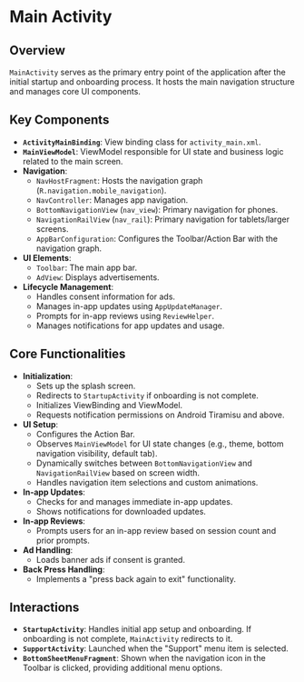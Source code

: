 # Main Activity

## Overview
`MainActivity` serves as the primary entry point of the application after the initial startup and onboarding process. It hosts the main navigation structure and manages core UI components.

## Key Components
- **`ActivityMainBinding`**: View binding class for `activity_main.xml`.
- **`MainViewModel`**: ViewModel responsible for UI state and business logic related to the main screen.
- **Navigation**:
    - `NavHostFragment`: Hosts the navigation graph (`R.navigation.mobile_navigation`).
    - `NavController`: Manages app navigation.
    - `BottomNavigationView` (`nav_view`): Primary navigation for phones.
    - `NavigationRailView` (`nav_rail`): Primary navigation for tablets/larger screens.
    - `AppBarConfiguration`: Configures the Toolbar/Action Bar with the navigation graph.
- **UI Elements**:
    - `Toolbar`: The main app bar.
    - `AdView`: Displays advertisements.
- **Lifecycle Management**:
    - Handles consent information for ads.
    - Manages in-app updates using `AppUpdateManager`.
    - Prompts for in-app reviews using `ReviewHelper`.
    - Manages notifications for app updates and usage.

## Core Functionalities
- **Initialization**:
    - Sets up the splash screen.
    - Redirects to `StartupActivity` if onboarding is not complete.
    - Initializes ViewBinding and ViewModel.
    - Requests notification permissions on Android Tiramisu and above.
- **UI Setup**:
    - Configures the Action Bar.
    - Observes `MainViewModel` for UI state changes (e.g., theme, bottom navigation visibility, default tab).
    - Dynamically switches between `BottomNavigationView` and `NavigationRailView` based on screen width.
    - Handles navigation item selections and custom animations.
- **In-app Updates**:
    - Checks for and manages immediate in-app updates.
    - Shows notifications for downloaded updates.
- **In-app Reviews**:
    - Prompts users for an in-app review based on session count and prior prompts.
- **Ad Handling**:
    - Loads banner ads if consent is granted.
- **Back Press Handling**:
    - Implements a "press back again to exit" functionality.

## Interactions
- **`StartupActivity`**: Handles initial app setup and onboarding. If onboarding is not complete, `MainActivity` redirects to it.
- **`SupportActivity`**: Launched when the "Support" menu item is selected.
- **`BottomSheetMenuFragment`**: Shown when the navigation icon in the Toolbar is clicked, providing additional menu options.